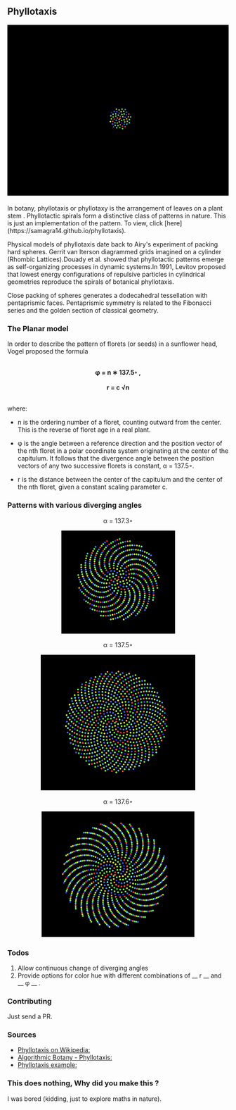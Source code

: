 ## Phyllotaxis
<img src="Phyllotaxis.gif" style="align: center;" />

<br>
<br>
In botany, phyllotaxis or phyllotaxy is the arrangement of leaves on a plant stem . Phyllotactic spirals form a distinctive class of patterns in nature. This is just an implementation of the pattern. To view, click [here](https://samagra14.github.io/phyllotaxis).
<br>

Physical models of phyllotaxis date back to Airy's experiment of packing hard spheres. Gerrit van Iterson diagrammed grids imagined on a cylinder (Rhombic Lattices).Douady et al. showed that phyllotactic patterns emerge as self-organizing processes in dynamic systems.In 1991, Levitov proposed that lowest energy configurations of repulsive particles in cylindrical geometries reproduce the spirals of botanical phyllotaxis.

Close packing of spheres generates a dodecahedral tessellation with pentaprismic faces. Pentaprismic symmetry is related to the Fibonacci series and the golden section of classical geometry.

### The Planar model
In order to describe the pattern of florets (or seeds) in a sunflower head,
Vogel proposed the formula <br> <br>
<span><p style="text-align: center;"><b>  φ = n ∗ 137.5◦
, <br> <br>  r = c
√n <br> <br>
</b>
</p></span>

where:
* n is the ordering number of a floret, counting outward from the
center. This is the reverse of floret age in a real plant.

* φ is the angle between a reference direction and the position vector
of the nth floret in a polar coordinate system originating at
the center of the capitulum. It follows that the divergence angle
between the position vectors of any two successive florets is
constant, α = 137.5◦.

* r is the distance between the center of the capitulum and the
center of the nth floret, given a constant scaling parameter c.

### Patterns with various diverging angles

<p style="text-align: center;">α = 137.3◦</p>
<p style="text-align: center;"><img src="3.png" /></p>

<p style="text-align: center;">α = 137.5◦</p>
<p style="text-align: center;"><img src="5.png" /></p>
<p style="text-align: center;">α = 137.6◦</p>
<p style="text-align: center;"><img src="6.png" /></p>

### Todos
1. Allow continuous change of diverging angles
2. Provide options for color hue with different combinations of __ r __ and __ φ __ .

### Contributing
Just send a PR.

### Sources
* [Phyllotaxis on Wikipedia:](https://en.wikipedia.org/wiki/Phyllotaxis)
* [Algorithmic Botany - Phyllotaxis:](http://algorithmicbotany.org/papers/abop/abop-ch4.pdf)
* [Phyllotaxis example:](https://bl.ocks.org/mbostock/11463507)

### This does nothing, Why did you make this ?
I was bored (kidding, just to explore maths in nature).
